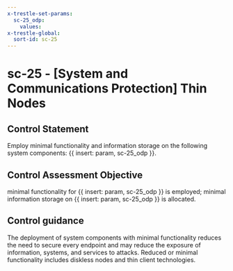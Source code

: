 ```yaml
---
x-trestle-set-params:
  sc-25_odp:
    values:
x-trestle-global:
  sort-id: sc-25
---
```


# sc-25 - \[System and Communications Protection\] Thin Nodes

## Control Statement

Employ minimal functionality and information storage on the following system components: {{ insert: param, sc-25_odp }}.

## Control Assessment Objective

minimal functionality for {{ insert: param, sc-25_odp }} is employed;
minimal information storage on {{ insert: param, sc-25_odp }} is allocated.

## Control guidance

The deployment of system components with minimal functionality reduces the need to secure every endpoint and may reduce the exposure of information, systems, and services to attacks. Reduced or minimal functionality includes diskless nodes and thin client technologies.
